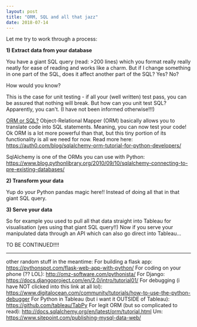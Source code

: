 ```yaml
---
layout: post
title: "ORM, SQL and all that jazz"
date: 2018-07-14
---
```


Let me try to work through a process:

__1) Extract data from your database__

You have a giant SQL query (read: >200 lines) which you format really really neatly for ease of reading and works like a charm. But if I change something in one part of the SQL, does it affect another part of the SQL? Yes? No?

How would you know?

This is the case for unit testing - if all your (well written) test pass, you can be assured that nothing will break. But how can you unit test SQL? Apparently, you can't. (I have not been informed otherwise!!!)

<u>ORM or SQL?</u>
Object-Relational Mapper (ORM) basically allows you to translate code into SQL statements. Meaning, you can now test your code! Ok ORM is a lot more powerful than that, but this tiny portion of its functionality is all we need for now. Read more here: https://auth0.com/blog/sqlalchemy-orm-tutorial-for-python-developers/

SqlAlchemy is one of the ORMs you can use with Python: https://www.blog.pythonlibrary.org/2010/09/10/sqlalchemy-connecting-to-pre-existing-databases/


__2) Transform your data__

Yup do your Python pandas magic here!! Instead of doing all that in that giant SQL query.

__3) Serve your data__

So for example you used to pull all that data straight into Tableau for visualisation (yes using that giant SQL query!!) Now if you serve your manipulated data through an API which can also go direct into Tableau...


TO BE CONTINUED!!!!


---

other random stuff in the meantime:
For building a flask app: https://pythonspot.com/flask-web-app-with-python/
For coding on your phone (?? LOL): http://omz-software.com/pythonista/
For Django: https://docs.djangoproject.com/en/2.0/intro/tutorial01/
For debugging (i have NOT clicked into this link at all lol): https://www.digitalocean.com/community/tutorials/how-to-use-the-python-debugger
For Python in Tableau (but i want it OUTSIDE of Tableau): https://github.com/tableau/TabPy
For legit ORM (but so complicated to read): http://docs.sqlalchemy.org/en/latest/orm/tutorial.html
Um: https://www.sitepoint.com/publishing-mysql-data-web/